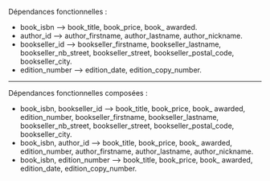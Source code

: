 Dépendances fonctionnelles :  
- book_isbn --> book_title, book_price, book_ awarded.  
- author_id --> author_firstname, author_lastname, author_nickname.  
- bookseller_id --> bookseller_firstname, bookseller_lastname, bookseller_nb_street, bookseller_street, bookseller_postal_code, bookseller_city.  
- edition_number --> edition_date, edition_copy_number.
________________
Dépendances fonctionnelles composées :  
- book_isbn, bookseller_id --> book_title, book_price, book_ awarded, edition_number, bookseller_firstname, bookseller_lastname, bookseller_nb_street, bookseller_street, bookseller_postal_code, bookseller_city.  
- book_isbn, author_id --> book_title, book_price, book_ awarded, edition_number, author_firstname, author_lastname, author_nickname.  
- book_isbn, edition_number --> book_title, book_price, book_ awarded, edition_date, edition_copy_number.
